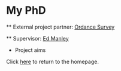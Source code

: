 # My PhD

** External project partner: [Ordance Survey](https://www.ordnancesurvey.co.uk/)

** Supervisor: [Ed Manley](https://environment.leeds.ac.uk/geography/staff/9293/professor-ed-manley)

* Project aims










Click [here](index.md) to return to the homepage.
